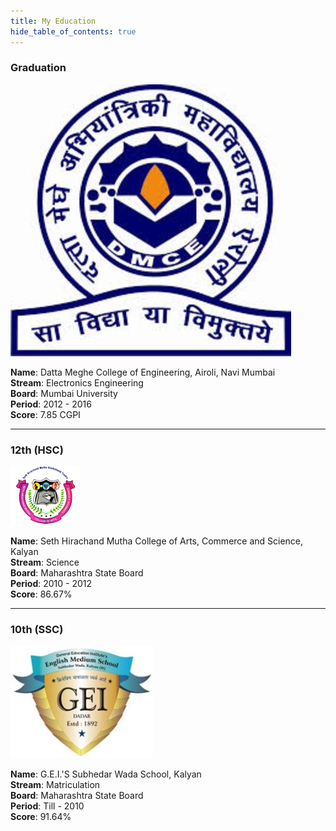 ```yaml
---
title: My Education
hide_table_of_contents: true
---
```


### Graduation

<div class="child1">
<div class="child11">

![EducationSize](/img/dmce.jpg)

</div>

<div class="child12">

<b>Name</b>: Datta Meghe College of Engineering, Airoli, Navi Mumbai <br />
<b>Stream</b>: Electronics Engineering <br />
<b>Board</b>: Mumbai University <br />
<b>Period</b>: 2012 - 2016 <br />
<b>Score</b>:  7.85 CGPI 

</div>
</div>

---

### 12th (HSC)

<div class="child1">
<div class="child11">

![EducationSize](/img/college.png)

</div>

<div class="child12">

<b>Name</b>: Seth Hirachand Mutha College of Arts, Commerce and Science, Kalyan <br />
<b>Stream</b>: Science <br />
<b>Board</b>: Maharashtra State Board <br />
<b>Period</b>: 2010 - 2012 <br />
<b>Score</b>:  86.67%

</div>
</div>

---

### 10th (SSC)


<div class="child1">
<div class="child11">

![EducationSize](/img/school.jpg)

</div>

<div class="child12">

<b>Name</b>: G.E.I.'S Subhedar Wada School, Kalyan <br />
<b>Stream</b>: Matriculation <br />
<b>Board</b>: Maharashtra State Board <br />
<b>Period</b>: Till - 2010 <br />
<b>Score</b>:  91.64%

</div>
</div>